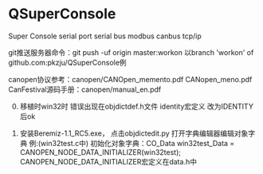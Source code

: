 # QSuperConsole
Super Console serial port serial bus modbus canbus tcp/ip


git推送服务器命令：git push -uf origin master:workon
以branch 'workon' of github.com:pkzju/QSuperConsole例


canopen协议参考：canopen/CANOpen_memento.pdf CANopen_meno.pdf
CanFestival源码手册：canopen/manual_en.pdf

0.  移植时win32时 错误出现在objdictdef.h文件 identity宏定义  改为IDENTITY后ok

1.  安装Beremiz-1.1_RC5.exe， 点击objdictedit.py 打开字典编辑器编辑对象字典
	例:(win32test.c中) 初始化对象字典：CO_Data win32test_Data = CANOPEN_NODE_DATA_INITIALIZER(win32test);
	CANOPEN_NODE_DATA_INITIALIZER宏定义在data.h中